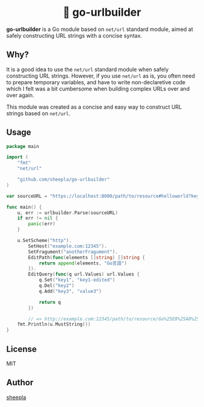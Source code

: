 <div align="center">

# 🔗 go-urlbuilder

</div>

**go-urlbuilder** is a Go module based on `net/url` standard module, aimed at safely constructing URL strings with a concise syntax.

## Why?

It is a good idea to use the `net/url` standard module when safely constructing URL strings. 
However, if you use `net/url` as is, you often need to prepare temporary variables, and have to write non-declaretive code which I felt was a bit cumbersome when building complex URLs over and over again.

This module was created as a concise and easy way to construct URL strings based on `net/url`.

## Usage

```go
package main

import (
	"fmt"
	"net/url"

	"github.com/sheepla/go-urlbuilder"
)

var sourceURL = "https://localhost:8080/path/to/resource#helloworld?key1=value1&key2=value2"

func main() {
	u, err := urlbuilder.Parse(sourceURL)
	if err != nil {
		panic(err)
	}

	u.SetScheme("http").
		SetHost("example.com:12345").
		SetFragument("anotherFragument").
		EditPath(func(elements []string) []string {
			return append(elements, "Go言語")
		}).
		EditQuery(func(q url.Values) url.Values {
			q.Set("key1", "key1-edited")
			q.Del("key2")
			q.Add("key3", "value3")

			return q
		})

		// => http://example.com:12345/path/to/resource/Go%25E8%25A8%2580%25E8%25AA%259E?key1=key1-edited&key3=value3#anotherFragument
	fmt.Println(u.MustString())
}
```

## License

MIT

## Author

[sheepla](https://github.com/sheepla)


